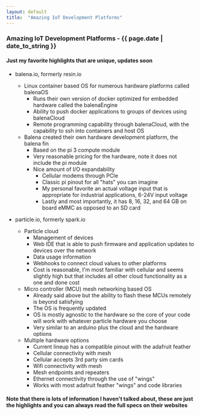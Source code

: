 ```yaml
---
layout: default
title:  "Amazing IoT Development Platforms"
---
```


### Amazing IoT Development Platforms - {{ page.date | date_to_string }}
#### Just my favorite highlights that are unique, updates soon

- balena.io, formerly resin.io
    - Linux container based OS for numerous hardware platforms called balenaOS
        - Runs their own version of docker optimized for embedded hardware called the balenaEngine
        - Ability to push docker applications to groups of devices using balenaCloud
        - Remote programming capability through balenaCloud, with the capability to ssh into containers and host OS
    - Balena created their own hardware development platform, the balena fin
        - Based on the pi 3 compute module
        - Very reasonable pricing for the hardware, note it does not include the pi module
        - Nice amount of I/O expandability
        	- Cellular modems through PCIe
        	- Classic pi pinout for all "hats" you can imagine
        	- My personal favorite an actual voltage input that is appropriate for industrial applications, 6-24V input voltage
        	- Lastly and most importantly, it has 8, 16, 32, and 64 GB on board eMMC as opposed to an SD card

- particle.io, formerly spark.io
	- Particle cloud
		- Management of devices
		- Web IDE that is able to push firmware and application updates to devices over the network
		- Data usage information
		- Webhooks to connect cloud values to other platforms
		- Cost is reasonable, I'm most familiar with cellular and seems slightly high but that includes all other cloud functionality as a one and done cost
	- Micro controller (MCU) mesh networking based OS
		- Already said above but the ability to flash these MCUs remotely is beyond satisfying
		- The OS is frequently updated
		- OS is mostly agnostic to the hardware so the core of your code will work with whatever particle hardware you choose
		- Very similar to an arduino plus the cloud and the hardware options
	- Multiple hardware options
		- Current lineup has a compatible pinout with the adafruit feather
		- Cellular connectivity with mesh
		- Cellular accepts 3rd party sim cards
		- Wifi connectivity with mesh
		- Mesh endpoints and repeaters
		- Ethernet connectivity through the use of "wings"
		- Works with most adafruit feather "wings" and code libraries

#### Note that there is lots of information I haven't talked about, these are just the highlights and you can always read the full specs on their websites